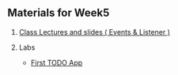 ## Materials for Week5

1. [Class Lectures and slides ( Events & Listener )](http://codelab101.glitch.me)

2. Labs
	- [First TODO App](http://codelab101.glitch.me)

	
